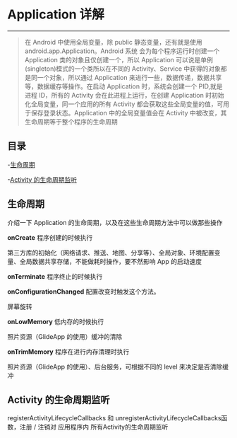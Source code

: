 # Application 详解

---

> 在 Android 中使用全局变量，除 public 静态变量，还有就是使用 android.app.Application。Android 系统 会为每个程序运行时创建一个 Application 类的对象且仅创建一个，所以 Application 可以说是单例 (singleton)模式的一个类所以在不同的 Activity、Service 中获得的对象都是同一个对象，所以通过 Application 来进行一些，数据传递，数据共享等，数据缓存等操作。在启动 Application 时，系统会创建一个 PID,就是 进程 ID，所有的 Activity 会在此进程上运行，在创建 Application 时初始化全局变量，同一个应用的所有 Activity 都会获取这些全局变量的值，可用于保存登录状态。Application 中的全局变量值会在 Activity 中被改变，其生命周期等于整个程序的生命周期

## 目录

-[生命周期](#生命周期)

-[Activity 的生命周期监听](#Activity的生命周期监听)

## 生命周期

介绍一下 Application 的生命周期，以及在这些生命周期方法中可以做那些操作

**onCreate**
程序创建的时候执行

第三方库的初始化（网络请求、推送、地图、分享等）、全局对象、环境配置变量、全局数据共享存储，不能做耗时操作，要不然影响 App 的启动速度

**onTerminate**
程序终止的时候执行

**onConfigurationChanged**
配置改变时触发这个方法。

屏幕旋转

**onLowMemory**
低内存的时候执行

照片资源（GlideApp 的使用）缓冲的清除

**onTrimMemory**
程序在进行内存清理时执行

照片资源（GlideApp 的使用）、后台服务，可根据不同的 level 来决定是否清除缓冲

## Activity 的生命周期监听

registerActivityLifecycleCallbacks 和 unregisterActivityLifecycleCallbacks函数，注册 / 注销对 应用程序内 所有Activity的生命周期监听
